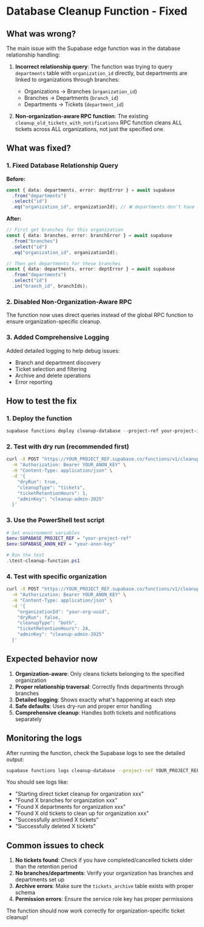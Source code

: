 # Database Cleanup Function - Fixed

## What was wrong?

The main issue with the Supabase edge function was in the database relationship handling:

1. **Incorrect relationship query**: The function was trying to query `departments` table with `organization_id` directly, but departments are linked to organizations through branches:

   - Organizations → Branches (`organization_id`)
   - Branches → Departments (`branch_id`)
   - Departments → Tickets (`department_id`)

2. **Non-organization-aware RPC function**: The existing `cleanup_old_tickets_with_notifications` RPC function cleans ALL tickets across ALL organizations, not just the specified one.

## What was fixed?

### 1. Fixed Database Relationship Query

**Before:**

```typescript
const { data: departments, error: deptError } = await supabase
  .from("departments")
  .select("id")
  .eq("organization_id", organizationId); // ❌ departments don't have organization_id
```

**After:**

```typescript
// First get branches for this organization
const { data: branches, error: branchError } = await supabase
  .from("branches")
  .select("id")
  .eq("organization_id", organizationId);

// Then get departments for these branches
const { data: departments, error: deptError } = await supabase
  .from("departments")
  .select("id")
  .in("branch_id", branchIds);
```

### 2. Disabled Non-Organization-Aware RPC

The function now uses direct queries instead of the global RPC function to ensure organization-specific cleanup.

### 3. Added Comprehensive Logging

Added detailed logging to help debug issues:

- Branch and department discovery
- Ticket selection and filtering
- Archive and delete operations
- Error reporting

## How to test the fix

### 1. Deploy the function

```powershell
supabase functions deploy cleanup-database --project-ref your-project-id
```

### 2. Test with dry run (recommended first)

```bash
curl -X POST "https://YOUR_PROJECT_REF.supabase.co/functions/v1/cleanup-database" \
  -H "Authorization: Bearer YOUR_ANON_KEY" \
  -H "Content-Type: application/json" \
  -d '{
    "dryRun": true,
    "cleanupType": "tickets",
    "ticketRetentionHours": 1,
    "adminKey": "cleanup-admin-2025"
  }'
```

### 3. Use the PowerShell test script

```powershell
# Set environment variables
$env:SUPABASE_PROJECT_REF = "your-project-ref"
$env:SUPABASE_ANON_KEY = "your-anon-key"

# Run the test
.\test-cleanup-function.ps1
```

### 4. Test with specific organization

```bash
curl -X POST "https://YOUR_PROJECT_REF.supabase.co/functions/v1/cleanup-database" \
  -H "Authorization: Bearer YOUR_ANON_KEY" \
  -H "Content-Type: application/json" \
  -d '{
    "organizationId": "your-org-uuid",
    "dryRun": false,
    "cleanupType": "both",
    "ticketRetentionHours": 24,
    "adminKey": "cleanup-admin-2025"
  }'
```

## Expected behavior now

1. **Organization-aware**: Only cleans tickets belonging to the specified organization
2. **Proper relationship traversal**: Correctly finds departments through branches
3. **Detailed logging**: Shows exactly what's happening at each step
4. **Safe defaults**: Uses dry-run and proper error handling
5. **Comprehensive cleanup**: Handles both tickets and notifications separately

## Monitoring the logs

After running the function, check the Supabase logs to see the detailed output:

```bash
supabase functions logs cleanup-database --project-ref YOUR_PROJECT_REF
```

You should see logs like:

- "Starting direct ticket cleanup for organization xxx"
- "Found X branches for organization xxx"
- "Found X departments for organization xxx"
- "Found X old tickets to clean up for organization xxx"
- "Successfully archived X tickets"
- "Successfully deleted X tickets"

## Common issues to check

1. **No tickets found**: Check if you have completed/cancelled tickets older than the retention period
2. **No branches/departments**: Verify your organization has branches and departments set up
3. **Archive errors**: Make sure the `tickets_archive` table exists with proper schema
4. **Permission errors**: Ensure the service role key has proper permissions

The function should now work correctly for organization-specific ticket cleanup!
